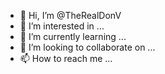 - 👋 Hi, I’m @TheRealDonV
- 👀 I’m interested in ...
- 🌱 I’m currently learning ...
- 💞️ I’m looking to collaborate on ...
- 📫 How to reach me ...

<!---
TheRealDonV/TheRealDonV is a ✨ special ✨ repository because its `README.md` (this file) appears on your GitHub profile.
You can click the Preview link to take a look at your changes.
--->
